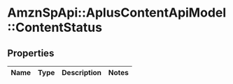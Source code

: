 # AmznSpApi::AplusContentApiModel::ContentStatus

## Properties
Name | Type | Description | Notes
------------ | ------------- | ------------- | -------------

